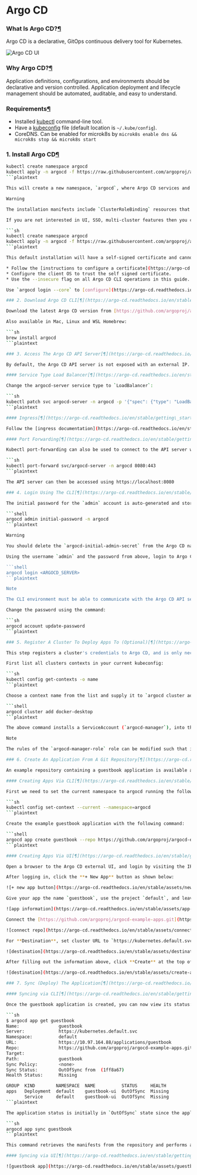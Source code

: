 # Argo CD

### What Is Argo CD?[¶](https://argo-cd.readthedocs.io/en/stable/#what-is-argo-cd) <a href="#what-is-argo-cd" id="what-is-argo-cd"></a>

Argo CD is a declarative, GitOps continuous delivery tool for Kubernetes.

![Argo CD UI](https://argo-cd.readthedocs.io/en/stable/assets/argocd-ui.gif)

### Why Argo CD?[¶](https://argo-cd.readthedocs.io/en/stable/#why-argo-cd) <a href="#why-argo-cd" id="why-argo-cd"></a>

Application definitions, configurations, and environments should be declarative and version controlled. Application deployment and lifecycle management should be automated, auditable, and easy to understand.

### Requirements[¶](https://argo-cd.readthedocs.io/en/stable/getting\_started/#requirements) <a href="#requirements" id="requirements"></a>

* Installed [kubectl](https://kubernetes.io/docs/tasks/tools/install-kubectl/) command-line tool.
* Have a [kubeconfig](https://kubernetes.io/docs/tasks/access-application-cluster/configure-access-multiple-clusters/) file (default location is `~/.kube/config`).
* CoreDNS. Can be enabled for microk8s by `microk8s enable dns && microk8s stop && microk8s start`

### 1. Install Argo CD[¶](https://argo-cd.readthedocs.io/en/stable/getting\_started/#1-install-argo-cd) <a href="#1-install-argo-cd" id="1-install-argo-cd"></a>

```sh
kubectl create namespace argocd
kubectl apply -n argocd -f https://raw.githubusercontent.com/argoproj/argo-cd/stable/manifests/install.yaml
```plaintext

This will create a new namespace, `argocd`, where Argo CD services and application resources will live.

Warning

The installation manifests include `ClusterRoleBinding` resources that reference `argocd` namespace. If you are installing Argo CD into a different namespace then make sure to update the namespace reference.

If you are not interested in UI, SSO, multi-cluster features then you can install [core](https://argo-cd.readthedocs.io/en/stable/operator-manual/installation/#core) Argo CD components only:

```sh
kubectl create namespace argocd
kubectl apply -n argocd -f https://raw.githubusercontent.com/argoproj/argo-cd/stable/manifests/core-install.yaml
```plaintext

This default installation will have a self-signed certificate and cannot be accessed without a bit of extra work. Do one of:

* Follow the [instructions to configure a certificate](https://argo-cd.readthedocs.io/en/stable/operator-manual/tls/) (and ensure that the client OS trusts it).
* Configure the client OS to trust the self signed certificate.
* Use the --insecure flag on all Argo CD CLI operations in this guide.

Use `argocd login --core` to [configure](https://argo-cd.readthedocs.io/en/stable/user-guide/commands/argocd\_login/) CLI access and skip steps 3-5.

### 2. Download Argo CD CLI[¶](https://argo-cd.readthedocs.io/en/stable/getting\_started/#2-download-argo-cd-cli) <a href="#2-download-argo-cd-cli" id="2-download-argo-cd-cli"></a>

Download the latest Argo CD version from [https://github.com/argoproj/argo-cd/releases/latest](https://github.com/argoproj/argo-cd/releases/latest). More detailed installation instructions can be found via the [CLI installation documentation](https://argo-cd.readthedocs.io/en/stable/cli\_installation/).

Also available in Mac, Linux and WSL Homebrew:

```sh
brew install argocd
```plaintext

### 3. Access The Argo CD API Server[¶](https://argo-cd.readthedocs.io/en/stable/getting\_started/#3-access-the-argo-cd-api-server) <a href="#3-access-the-argo-cd-api-server" id="3-access-the-argo-cd-api-server"></a>

By default, the Argo CD API server is not exposed with an external IP. To access the API server, choose one of the following techniques to expose the Argo CD API server:

#### Service Type Load Balancer[¶](https://argo-cd.readthedocs.io/en/stable/getting\_started/#service-type-load-balancer) <a href="#service-type-load-balancer" id="service-type-load-balancer"></a>

Change the argocd-server service type to `LoadBalancer`:

```sh
kubectl patch svc argocd-server -n argocd -p '{"spec": {"type": "LoadBalancer"}}'
```plaintext

#### Ingress[¶](https://argo-cd.readthedocs.io/en/stable/getting\_started/#ingress) <a href="#ingress" id="ingress"></a>

Follow the [ingress documentation](https://argo-cd.readthedocs.io/en/stable/operator-manual/ingress/) on how to configure Argo CD with ingress.

#### Port Forwarding[¶](https://argo-cd.readthedocs.io/en/stable/getting\_started/#port-forwarding) <a href="#port-forwarding" id="port-forwarding"></a>

Kubectl port-forwarding can also be used to connect to the API server without exposing the service.

```sh
kubectl port-forward svc/argocd-server -n argocd 8080:443
```plaintext

The API server can then be accessed using https://localhost:8080

### 4. Login Using The CLI[¶](https://argo-cd.readthedocs.io/en/stable/getting\_started/#4-login-using-the-cli) <a href="#4-login-using-the-cli" id="4-login-using-the-cli"></a>

The initial password for the `admin` account is auto-generated and stored as clear text in the field `password` in a secret named `argocd-initial-admin-secret` in your Argo CD installation namespace. You can simply retrieve this password using the `argocd` CLI:

```shell
argocd admin initial-password -n argocd
```plaintext

Warning

You should delete the `argocd-initial-admin-secret` from the Argo CD namespace once you changed the password. The secret serves no other purpose than to store the initially generated password in clear and can safely be deleted at any time. It will be re-created on demand by Argo CD if a new admin password must be re-generated.

Using the username `admin` and the password from above, login to Argo CD's IP or hostname:

```shell
argocd login <ARGOCD_SERVER>
```plaintext

Note

The CLI environment must be able to communicate with the Argo CD API server. If it isn't directly accessible as described above in step 3, you can tell the CLI to access it using port forwarding through one of these mechanisms: 1) add `--port-forward-namespace argocd` flag to every CLI command; or 2) set `ARGOCD_OPTS` environment variable: `export ARGOCD_OPTS='--port-forward-namespace argocd'`.

Change the password using the command:

```sh
argocd account update-password
```plaintext

### 5. Register A Cluster To Deploy Apps To (Optional)[¶](https://argo-cd.readthedocs.io/en/stable/getting\_started/#5-register-a-cluster-to-deploy-apps-to-optional) <a href="#5-register-a-cluster-to-deploy-apps-to-optional" id="5-register-a-cluster-to-deploy-apps-to-optional"></a>

This step registers a cluster's credentials to Argo CD, and is only necessary when deploying to an external cluster. When deploying internally (to the same cluster that Argo CD is running in), https://kubernetes.default.svc should be used as the application's K8s API server address.

First list all clusters contexts in your current kubeconfig:

```sh
kubectl config get-contexts -o name
```plaintext

Choose a context name from the list and supply it to `argocd cluster add CONTEXTNAME`. For example, for docker-desktop context, run:

```shell
argocd cluster add docker-desktop
```plaintext

The above command installs a ServiceAccount (`argocd-manager`), into the kube-system namespace of that kubectl context, and binds the service account to an admin-level ClusterRole. Argo CD uses this service account token to perform its management tasks (i.e. deploy/monitoring).

Note

The rules of the `argocd-manager-role` role can be modified such that it only has `create`, `update`, `patch`, `delete` privileges to a limited set of namespaces, groups, kinds. However `get`, `list`, `watch` privileges are required at the cluster-scope for Argo CD to function.

### 6. Create An Application From A Git Repository[¶](https://argo-cd.readthedocs.io/en/stable/getting\_started/#6-create-an-application-from-a-git-repository) <a href="#6-create-an-application-from-a-git-repository" id="6-create-an-application-from-a-git-repository"></a>

An example repository containing a guestbook application is available at [https://github.com/argoproj/argocd-example-apps.git](https://github.com/argoproj/argocd-example-apps.git) to demonstrate how Argo CD works.

#### Creating Apps Via CLI[¶](https://argo-cd.readthedocs.io/en/stable/getting\_started/#creating-apps-via-cli) <a href="#creating-apps-via-cli" id="creating-apps-via-cli"></a>

First we need to set the current namespace to argocd running the following command:

```sh
kubectl config set-context --current --namespace=argocd
```plaintext

Create the example guestbook application with the following command:

```shell
argocd app create guestbook --repo https://github.com/argoproj/argocd-example-apps.git --path guestbook --dest-server https://kubernetes.default.svc --dest-namespace default
```plaintext

#### Creating Apps Via UI[¶](https://argo-cd.readthedocs.io/en/stable/getting\_started/#creating-apps-via-ui) <a href="#creating-apps-via-ui" id="creating-apps-via-ui"></a>

Open a browser to the Argo CD external UI, and login by visiting the IP/hostname in a browser and use the credentials set in step 4.

After logging in, click the **+ New App** button as shown below:

![+ new app button](https://argo-cd.readthedocs.io/en/stable/assets/new-app.png)

Give your app the name `guestbook`, use the project `default`, and leave the sync policy as `Manual`:

![app information](https://argo-cd.readthedocs.io/en/stable/assets/app-ui-information.png)

Connect the [https://github.com/argoproj/argocd-example-apps.git](https://github.com/argoproj/argocd-example-apps.git) repo to Argo CD by setting repository url to the github repo url, leave revision as `HEAD`, and set the path to `guestbook`:

![connect repo](https://argo-cd.readthedocs.io/en/stable/assets/connect-repo.png)

For **Destination**, set cluster URL to `https://kubernetes.default.svc` (or `in-cluster` for cluster name) and namespace to `default`:

![destination](https://argo-cd.readthedocs.io/en/stable/assets/destination.png)

After filling out the information above, click **Create** at the top of the UI to create the `guestbook` application:

![destination](https://argo-cd.readthedocs.io/en/stable/assets/create-app.png)

### 7. Sync (Deploy) The Application[¶](https://argo-cd.readthedocs.io/en/stable/getting\_started/#7-sync-deploy-the-application) <a href="#7-sync-deploy-the-application" id="7-sync-deploy-the-application"></a>

#### Syncing via CLI[¶](https://argo-cd.readthedocs.io/en/stable/getting\_started/#syncing-via-cli) <a href="#syncing-via-cli" id="syncing-via-cli"></a>

Once the guestbook application is created, you can now view its status:

```sh
$ argocd app get guestbook
Name:               guestbook
Server:             https://kubernetes.default.svc
Namespace:          default
URL:                https://10.97.164.88/applications/guestbook
Repo:               https://github.com/argoproj/argocd-example-apps.git
Target:
Path:               guestbook
Sync Policy:        <none>
Sync Status:        OutOfSync from  (1ff8a67)
Health Status:      Missing

GROUP  KIND        NAMESPACE  NAME          STATUS     HEALTH
apps   Deployment  default    guestbook-ui  OutOfSync  Missing
       Service     default    guestbook-ui  OutOfSync  Missing
```plaintext

The application status is initially in `OutOfSync` state since the application has yet to be deployed, and no Kubernetes resources have been created. To sync (deploy) the application, run:

```sh
argocd app sync guestbook
```plaintext

This command retrieves the manifests from the repository and performs a `kubectl apply` of the manifests. The guestbook app is now running and you can now view its resource components, logs, events, and assessed health status.

#### Syncing via UI[¶](https://argo-cd.readthedocs.io/en/stable/getting\_started/#syncing-via-ui) <a href="#syncing-via-ui" id="syncing-via-ui"></a>

![guestbook app](https://argo-cd.readthedocs.io/en/stable/assets/guestbook-app.png) ![view app](https://argo-cd.readthedocs.io/en/stable/assets/guestbook-tree.png)

